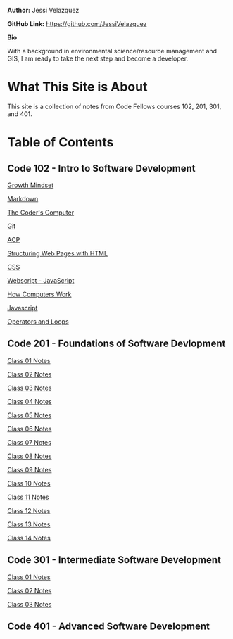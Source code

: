 **Author:** Jessi Velazquez

**GitHub Link:** https://github.com/JessiVelazquez

**Bio**

With a background in environmental science/resource management and GIS, I am ready to take the next step and become a developer. 

# **What This Site is About**
This site is a collection of notes from Code Fellows courses 102, 201, 301, and 401.


# **Table of Contents**


## Code 102 - Intro to Software Development

[Growth Mindset](growthmindset.md)

[Markdown](markdown.md)

[The Coder's Computer](CodersComputer.md)

[Git](git.md)

[ACP](ACP.md)

[Structuring Web Pages with HTML](HTMLStructurePages.md)

[CSS](CSS.md)

[Webscript - JavaScript](WebScript.md)

[How Computers Work](HowComputersWork.md)

[Javascript](javascript.md)

[Operators and Loops](OperatorsAndLoops.md)

## Code 201 - Foundations of Software Devlopment

[Class 01 Notes](201class_01.md)

[Class 02 Notes](201class_02.md)

[Class 03 Notes](201class_03.md)

[Class 04 Notes](201class_04.md)

[Class 05 Notes](201class_05.md)

[Class 06 Notes](201class_06.md)

[Class 07 Notes](201class_07.md)

[Class 08 Notes](201class_08.md)

[Class 09 Notes](201class_09.md)

[Class 10 Notes](201class_10.md)

[Class 11 Notes](201class_11.md)

[Class 12 Notes](201class_12.md)

[Class 13 Notes](201class_13.md)

[Class 14 Notes](201class_14.md)

## Code 301 - Intermediate Software Development

[Class 01 Notes](301class_01.md)

[Class 02 Notes](301class_02.md)

[Class 03 Notes](301class_03.md)

## Code 401 - Advanced Software Development
